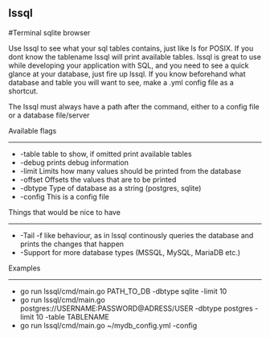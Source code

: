 ## lssql
#Terminal sqlite browser

Use lssql to see what your sql tables contains, just like ls for POSIX. If you dont know the tablename lssql will print available tables. 
lssql is great to use while developing your application with SQL, and you need to see a quick glance at your database, just fire up lssql. If you know beforehand what database and table you will want to see, make a .yml config file as a shortcut.

The lssql must always have a path after the command, either to a config file or a database file/server

Available flags
* * *
* -table    table to show, if omitted print available tables
* -debug    prints debug information
* -limit    Limits how many values should be printed from the database
* -offset   Offsets the values that are to be printed
* -dbtype   Type of database as a string (postgres, sqlite)
* -config   This is a config file



Things that would be nice to have
* * *
* -Tail -f like behaviour, as in lssql continously queries the database and prints the changes that happen
* -Support for more database types (MSSQL, MySQL, MariaDB etc.)


Examples
* * *
* go run lssql/cmd/main.go PATH_TO_DB -dbtype sqlite -limit 10 
* go run lssql/cmd/main.go postgres://USERNAME:PASSWORD@ADRESS/USER -dbtype postgres -limit 10 -table TABLENAME
* go run lssql/cmd/main.go ~/mydb_config.yml -config 
